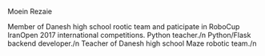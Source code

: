Moein Rezaie

Member of Danesh high school rootic team and paticipate in RoboCup IranOpen 2017 international competitions.
Python teacher./n
Python/Flask backend developer./n
Teacher of Danesh high school Maze robotic team./n
